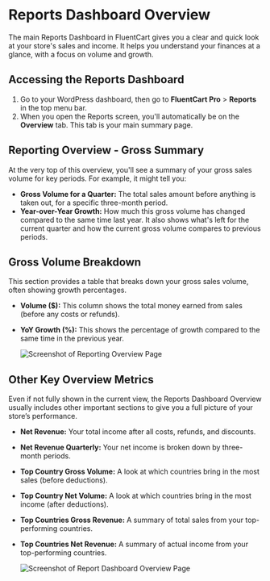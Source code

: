  # Reports Dashboard Overview

The main Reports Dashboard in FluentCart gives you a clear and quick look at your store's sales and income. It helps you understand your finances at a glance, with a focus on volume and growth.

## Accessing the Reports Dashboard

1. Go to your WordPress dashboard, then go to **FluentCart Pro** > **Reports** in the top menu bar.
2. When you open the Reports screen, you'll automatically be on the **Overview** tab. This tab is your main summary page.

## Reporting Overview - Gross Summary

At the very top of this overview, you'll see a summary of your gross sales volume for key periods. For example, it might tell you:

* **Gross Volume for a Quarter:** The total sales amount before anything is taken out, for a specific three-month period.
* **Year-over-Year Growth:** How much this gross volume has changed compared to the same time last year.
It also shows what's left for the current quarter and how the current gross volume compares to previous periods.

## Gross Volume Breakdown

This section provides a table that breaks down your gross sales volume, often showing growth percentages.

* **Volume ($):** This column shows the total money earned from sales (before any costs or refunds).
* **YoY Growth (%):** This shows the percentage of growth compared to the same time in the previous year.

    ![Screenshot of Reporting Overview Page](/images/reporting-analytics/reporting-overview.png)

## Other Key Overview Metrics 

Even if not fully shown in the current view, the Reports Dashboard Overview usually includes other important sections to give you a full picture of your store’s performance.

* **Net Revenue:** Your total income after all costs, refunds, and discounts.
* **Net Revenue Quarterly:** Your net income is broken down by three-month periods.
* **Top Country Gross Volume:** A look at which countries bring in the most sales (before deductions).
* **Top Country Net Volume:** A look at which countries bring in the most income (after deductions).
* **Top Countries Gross Revenue:** A summary of total sales from your top-performing countries.
* **Top Countries Net Revenue:** A summary of actual income from your top-performing countries.

    ![Screenshot of Report Dashboard Overview Page](/images/reporting-analytics/overview-metrics.png)
